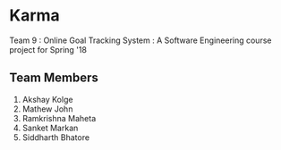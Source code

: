 # Karma
Team 9 : Online Goal Tracking System : A Software Engineering course project for Spring '18

## Team Members
1. Akshay Kolge
2. Mathew John
3. Ramkrishna Maheta
4. Sanket Markan
5. Siddharth Bhatore
